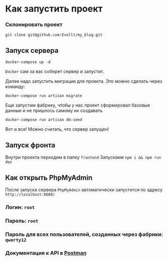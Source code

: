 # Как запустить проект

### Склонировать проект
```shell
git clone git@github.com:Evollt/my_blog.git
```
## Запуск сервера
```shell
docker-compose up -d
```
`Docker` сам за вас соберет сервер и запустит.

Далее надо запустить миграции для проекта. Это можно сделать через команду:
```shell
docker-compose run artisan migrate
```
Еще запустим фабрику, чтобы у нас проект сформировал базовые данные и не пришлось самому их создавать
```shell
docker-compose run artisan db:seed
```
Вот и все! Можно считать, что сервер запущен!

## Запуск фронта
Внутри проекта перходим в папку `frontend`
Запускаем `npm i && npm run dev`

## Как открыть PhpMyAdmin
После запуска сервера `PhpMyAdmin` автоматически запустится по адресу `http://localhost:8080/`
### Логин: `root`
### Пароль: `root`
### Пароль для всех пользователей, созданных через фабрики: `qwerty12`
### Документация к API в [Postman](https://www.postman.com/bold-meadow-755953/workspace/my-blog/collection/18045515-6e2a4fd0-3764-40f6-ac3b-b0e02504ee95?action=share&creator=18045515)


